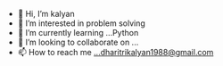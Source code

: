 - 👋 Hi, I’m kalyan
- 👀 I’m interested in problem solving
- 🌱 I’m currently learning ...Python
- 💞️ I’m looking to collaborate on ...
- 📫 How to reach me ...dharitrikalyan1988@gmail.com

<!---
kalyan709/kalyan709 is a ✨ special ✨ repository because its `README.md` (this file) appears on your GitHub profile.
You can click the Preview link to take a look at your changes.
--->
